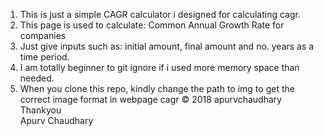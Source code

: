 1. This is just a simple CAGR calculator i designed for calculating cagr.
2. This page is used to calculate:
Common Annual Growth Rate for companies
3. Just give inputs such as: initial amount, final amount and no. years as a time period.
4. I am totally beginner to git ignore if i used more memory space than needed.
4. When you clone this repo, kindly change the path to img to get the correct image format in webpage
cagr © 2018 apurvchaudhary
Thankyou  
Apurv Chaudhary

